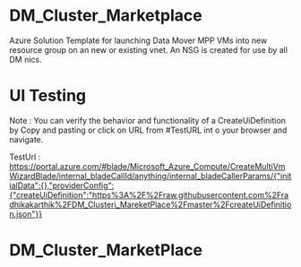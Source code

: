 # DM_Cluster_Marketplace

Azure Solution Template for launching Data Mover MPP VMs into new resource group on an new or existing vnet. An NSG is created for use by all DM nics. 

# UI Testing

Note : You can verify the behavior and functionality of a CreateUiDefinition by Copy and pasting or click on URL from #TestURL int o your browser and navigate.

TestUrl : https://portal.azure.com/#blade/Microsoft_Azure_Compute/CreateMultiVmWizardBlade/internal_bladeCallId/anything/internal_bladeCallerParams/{"initialData":{},"providerConfig":{"createUiDefinition":"https%3A%2F%2Fraw.githubusercontent.com%2Fradhikakarthik%2FDM_Clusteri_MareketPlace%2Fmaster%2FcreateUiDefinition.json"}}
# DM_Cluster_MarketPlace
